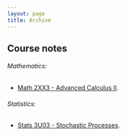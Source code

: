 ```yaml
---
layout: page
title: Archive
---
```


Course notes
------------

###### Mathematics:

* [Math 2XX3 - Advanced Calculus II](archive/course_notes/math_2xx3_lecture_notes.pdf).

###### Statistics:

* [Stats 3U03 - Stochastic Processes](/archive/course_notes/stats_3u03_lecture_notes.pdf).
